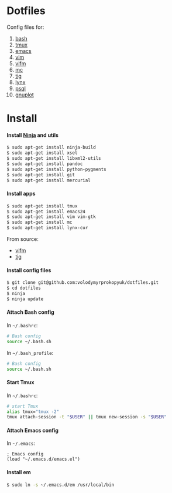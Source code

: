 # Dotfiles

Config files for:

1. [bash](http://www.gnu.org/software/bash/)
1. [tmux](http://tmux.github.io/)
1. [emacs](http://www.gnu.org/software/emacs/)
1. [vim](http://www.vim.org/)
1. [vifm](http://vifm.info/)
1. [mc](https://www.midnight-commander.org/)
1. [tig](https://github.com/jonas/tig)
1. [lynx](http://lynx.invisible-island.net/lynx.html)
1. [psql](http://www.postgresql.org/docs/9.4/static/app-psql.html)
1. [gnuplot](http://www.gnuplot.info/)

# Install

#### Install [Ninja](https://martine.github.io/ninja/) and utils

```bash
$ sudo apt-get install ninja-build
$ sudo apt-get install xsel
$ sudo apt-get install libxml2-utils
$ sudo apt-get install pandoc
$ sudo apt-get install python-pygments
$ sudo apt-get install git
$ sudo apt-get install mercurial
```

#### Install apps

```bash
$ sudo apt-get install tmux
$ sudo apt-get install emacs24
$ sudo apt-get install vim vim-gtk
$ sudo apt-get install mc
$ sudo apt-get install lynx-cur
```
From source:

- [vifm](http://vifm.info/)
- [tig](https://github.com/jonas/tig)

#### Install config files

```bash
$ git clone git@github.com:volodymyrprokopyuk/dotfiles.git
$ cd dotfiles
$ ninja
$ ninja update
```

#### Attach Bash config

In `~/.bashrc`:
```bash
# Bash config
source ~/.bash.sh
```

In `~/.bash_profile`:
```bash
# Bash config
source ~/.bash.sh
```

#### Start Tmux

In `~/.bashrc`:
```bash
# start Tmux
alias tmux="tmux -2"
tmux attach-session -t "$USER" || tmux new-session -s "$USER"
```

#### Attach Emacs config

In `~/.emacs`:
```elisp
; Emacs config
(load "~/.emacs.d/emacs.el")
```

#### Install em

```bash
$ sudo ln -s ~/.emacs.d/em /usr/local/bin
```
